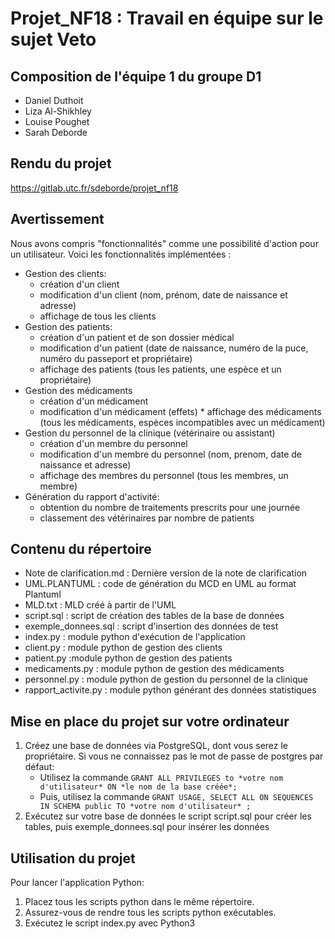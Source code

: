 # Projet_NF18 : Travail en équipe sur le sujet Veto

## Composition de l'équipe 1 du groupe D1

 * Daniel Duthoit 
 * Liza Al-Shikhley 
 * Louise Poughet
 * Sarah Deborde
 

## Rendu du projet

https://gitlab.utc.fr/sdeborde/projet_nf18


## Avertissement

Nous avons compris "fonctionnalités" comme une possibilité d'action pour un utilisateur.
Voici les fonctionnalités implémentées :
 * Gestion des clients:
	  *  création d'un client
	 * modification d'un client (nom, prénom, date de naissance et adresse)
	 * affichage de tous les clients
 * Gestion des patients:
	 * création d'un patient et de son dossier médical
	 * modification d'un patient (date de naissance, numéro de la puce, numéro du passeport et propriétaire)
	  * affichage des patients (tous les patients, une espèce et un propriétaire)
 * Gestion des médicaments
	  * création d'un médicament
	  * modification d'un médicament (effets)
	   * affichage des médicaments (tous les médicaments, espèces incompatibles avec un médicament)
 * Gestion du personnel de la clinique (vétérinaire ou assistant)
	  * création d'un membre du personnel
	  * modification d'un membre du personnel (nom, prenom, date de naissance et adresse)
	 * affichage des membres du personnel (tous les membres, un membre)
 * Génération du rapport d'activité:
	 * obtention du nombre de traitements prescrits pour une journée
	* classement des vétérinaires par nombre de patients


## Contenu du répertoire

 * Note de clarification.md : Dernière version de la note de clarification
 * UML.PLANTUML : code de génération du MCD en UML au format Plantuml
 * MLD.txt : MLD créé à partir de l'UML
 * script.sql : script de création des tables de la base de données
 * exemple_donnees.sql : script d'insertion des données de test
 * index.py : module python d'exécution de l'application
 * client.py : module python de gestion des clients
 * patient.py :module python de gestion des patients
 * medicaments.py : module python de gestion des médicaments
 * personnel.py : module python de gestion du personnel de la clinique
 * rapport_activite.py : module python générant des données statistiques


## Mise en place du projet sur votre ordinateur

1. Créez une base de données via PostgreSQL, dont vous serez le propriétaire. Si vous ne connaissez pas le mot de passe de postgres par défaut:
    * Utilisez la commande ```GRANT ALL PRIVILEGES to *votre nom d'utilisateur* ON *le nom de la base créée*;```
	* Puis, utilisez la commande ```GRANT USAGE, SELECT ALL ON SEQUENCES IN SCHEMA public TO *votre nom d'utilisateur* ;```
2. Exécutez sur votre base de données le script script.sql pour créer les tables, puis exemple_donnees.sql pour insérer les données


## Utilisation du projet

Pour lancer l'application Python:
1. Placez tous les scripts python dans le même répertoire.
2. Assurez-vous de rendre tous les scripts python exécutables.
3. Exécutez le script index.py avec Python3